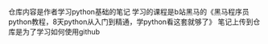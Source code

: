 仓库内容是作者学习python基础的笔记
学习的课程是b站黑马的《黑马程序员python教程，8天python从入门到精通，学python看这套就够了》
笔记上传到仓库是为了学习如何使用github
